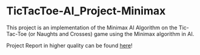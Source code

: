 # TicTacToe-AI_Project-Minimax
This project is an implementation of the Minimax AI Algorithm on the Tic-Tac-Toe (or Naughts and Crosses) game using the Minimax algorithm in AI.

Project Report in higher quality can be found [here](https://my.visme.co/view/epy79r4v-6j02e09v4gqml8zq)!
